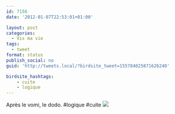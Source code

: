 ```yaml
---
id: 7156
date: '2012-01-07T22:53:01+01:00'

layout: post
categories:
  - Vis ma vie
tags:
  - tweet
format: status
publish_social: no
guid: 'http://tweets.local/?birdsite_tweet=155784025871626240'

birdsite_hashtags:
    - cuite
    - logique
---
```


Après le vomi, le dodo. #logique #cuite ![](http://tweets.local/wp-content/uploads/twitter-archive/tweets_media/155784025871626240-Ail0vwQCMAEI4Yn.jpg)